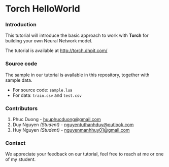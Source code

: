 # Torch HelloWorld

### Introduction ##
This tutorial will introduce the basic approach to work with **Torch** for building your own Neural Network model.

The tutorial is available at http://torch.dhpit.com/

### Source code ##
The sample in our tutorial is available in this repository, together with sample data.

 - For source code: `sample.lua`
 - For data: `train.csv` and `test.csv`

### Contributors ##

 1. Phuc Duong - huuphucduong@gmail.com
 2. Duy Nguyen *(Student)* - nguyentuthanhduy@outlook.com
 3. Huy Nguyen *(Student)* - nguyenmanhhuy01@gmail.com

### Contact ##
We appreciate your feedback on our tutorial, feel free to reach at me or one of my student.
